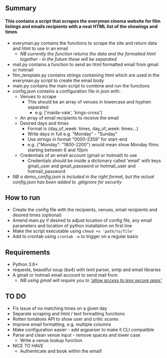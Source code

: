 ## Summary
#### This contains a script that scrapes the everyman cinema website for film listings and emails recipients with a neat HTML list of the showings and times
* everyman.py contains the functions to scrape the site and return data and html to use in an email
    * _NB currently the function returns the data and the formatted html together - in the future these will be separated_
* mail.py contains a function to send an html formatted email from gmail or hotmail
* film_template.py contains strings containing html which are used in the everyman.py script to create the email body
* main.py contains the main script to combine and run the functions
* config.json contains a configuration file in json with:
    * Venues to scrape
        * This should be an array of venues in lowercase and hyphen separated
            * e.g. ['maida-vale', 'kings-cross']
    * An array of email recipients to receive the email
    * Desired days and times
        * Format is {day_of_week: times, day_of_week: times...}
        * Write days in full e.g. "Monday" - "Sunday"
        * Use strings in format "0000-2359" for start-end
        * e.g. {"Monday": "1800-2200"} would mean show Monday films starting between 6 and 10pm
    * Credentials of an email account (gmail or hotmail) to use
        * Credentials should be inside a dictionary called 'email' with keys gmail_user and gmail_password or hotmail_user and hotmail_password
* _NB a demo_config.json is included in the right format, but the actual config.json has been added to .gitignore for security_


## How to run
* Create the config file with the recipients, venues, email recipients and desired times (optional)
* Amend main.py if desired to adjust location of config file, any email parameters and location of python installation on first line
* Make the script executable using `chmod +x 'path/to/file'`
* Add to crontab using `crontab -e` to trigger on a regular basis

## Requirements
* Python 3.6+
* requests, beautiful soup (bs4) with lxml parser, smtp and email libraries
* A gmail or hotmail email account to send mail from. 
   * _NB using gmail will require you to ['allow access to less secure apps'](https://support.google.com/accounts/answer/6010255?hl=en)_


## TO DO 
* Fix issue of no matching times on a given day
* Separate scraping and html / text formatting functions
* Rotten tomatoes API to show user and critic scores
* Improve email formatting, e.g. multiple columns
* Make configuration easier - add argparser to make it CLI compatible
* Parse and clean venue input - remove spaces and lower case
    * Write a venue lookup function
* NICE TO HAVE
    * Authenticate and book within the email!
